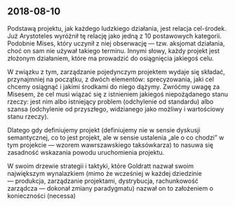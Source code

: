 ## 2018-08-10

Podstawą projektu, jak każdego ludzkiego działania, jest relacja cel-środek. Już Arystoteles wyróżnił tę relację jako jedną z 10 postawowych kategorii. Podobnie Mises, który uczynił z niej obserwację — tzw. aksjomat działania, choć on sam nie używał takiego terminu. Innymi słowy, każdy projekt jest złożonym działaniem, które ma prowadzić do osiągnięcia jakiegoś celu. 

W związku z tym, zarządzanie pojedynczym projektem wydaje się składać, przynajmniej na początku, z dwóch elementów: sprecyzowania, jaki cel chcemy osiągnąć i jakimi środkami do niego dążymy. Zwróćmy uwagę za Misesem, że cel musi wiązać się z istnieniem jakiegoś niepożądanego stanu rzeczy: jest nim albo istniejący problem (odchylenie od standardu) albo szansa (odchylenie od przyszłego, widzianego jako możliwy i wartościowy stanu rzeczy). 

Dlatego gdy definiujemy projekt (definiujemy nie w sensie dyskusji semantycznej, co to jest projekt, ale w sensie ustalenia „ale o co chodzi” w tym projekcie — wzorem wawrszawskiego taksówkarza) to nasuwa się zasadność wskazania powodu uruchomienia projektu. 

W swoim drzewie strategii i taktyki, które Goldratt nazwał swoim największym wynalazkiem (mimo że wcześniej w każdej dziedzinie — produkcja, zarządzanie projektami, dystrybucja, rachunkowość zarządcza — dokonał zmiany paradygmatu) nazwał on to założeniem o konieczności (necessa)